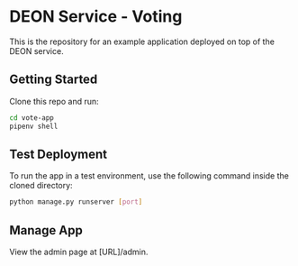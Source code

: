 # DEON Service - Voting

This is the repository for an example application deployed on top of the DEON service.

## Getting Started

Clone this repo and run:

```bash
cd vote-app
pipenv shell
```

## Test Deployment

To run the app in a test environment, use the following command inside the cloned directory:

```bash
python manage.py runserver [port]
```

## Manage App

View the admin page at [URL]/admin.